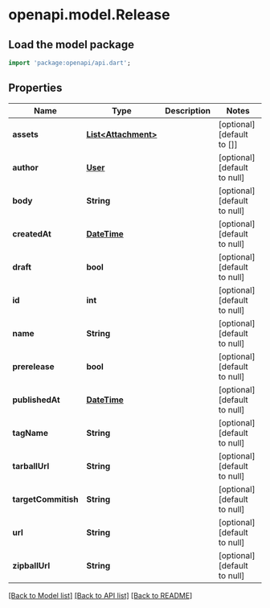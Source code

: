 # openapi.model.Release

## Load the model package
```dart
import 'package:openapi/api.dart';
```

## Properties
Name | Type | Description | Notes
------------ | ------------- | ------------- | -------------
**assets** | [**List&lt;Attachment&gt;**](Attachment.md) |  | [optional] [default to []]
**author** | [**User**](User.md) |  | [optional] [default to null]
**body** | **String** |  | [optional] [default to null]
**createdAt** | [**DateTime**](DateTime.md) |  | [optional] [default to null]
**draft** | **bool** |  | [optional] [default to null]
**id** | **int** |  | [optional] [default to null]
**name** | **String** |  | [optional] [default to null]
**prerelease** | **bool** |  | [optional] [default to null]
**publishedAt** | [**DateTime**](DateTime.md) |  | [optional] [default to null]
**tagName** | **String** |  | [optional] [default to null]
**tarballUrl** | **String** |  | [optional] [default to null]
**targetCommitish** | **String** |  | [optional] [default to null]
**url** | **String** |  | [optional] [default to null]
**zipballUrl** | **String** |  | [optional] [default to null]

[[Back to Model list]](../README.md#documentation-for-models) [[Back to API list]](../README.md#documentation-for-api-endpoints) [[Back to README]](../README.md)


